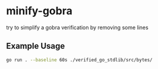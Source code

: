 # minify-gobra

try to simplify a gobra verification by removing some lines

## Example Usage

```sh
go run . --baseline 60s ./verified_go_stdlib/src/bytes/
```
